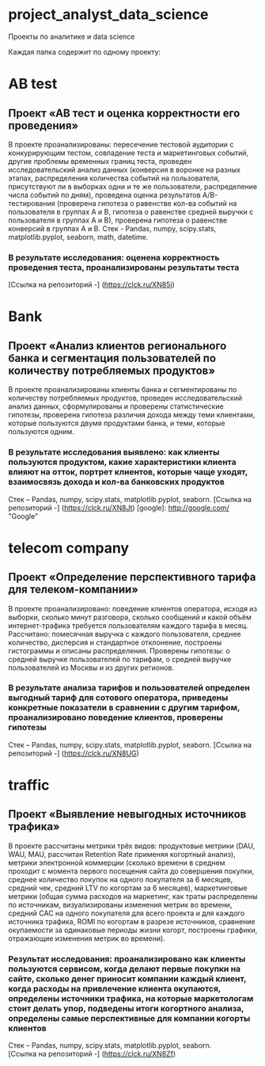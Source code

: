 # project_analyst_data_science
Проекты по аналитике и data science

Каждая папка содержит по одному проекту:
# AB test
## Проект «АВ тест и оценка корректности его проведения»
В проекте проанализированы: пересечение тестовой аудитории с конкурирующим тестом, совпадение теста и маркетинговых событий, другие проблемы временных границ теста, проведен исследовательский анализ данных (конверсия в воронке на разных этапах, распределения количества событий на пользователя, присутствуют ли в выборках одни и те же пользователи, распределение числа событий по дням), проведена оценка результатов A/B-тестирования (проверена гипотеза о равенстве кол-ва событий на пользователя в группах А и В, гипотеза о равенстве средней выручки с пользователя в группах А и В), проверена гипотеза о равенстве конверсий в группах А и В.
Стек - Pandas, numpy, scipy.stats, matplotlib.pyplot, seaborn, math, datetime.
### В результате исследования: оценена корректность проведения теста, проанализированы результаты теста
[Ссылка на репозиторий -] (https://clck.ru/XN85j)

# Bank
## Проект «Анализ клиентов регионального банка и сегментация пользователей по количеству потребляемых продуктов»
В проекте проанализированы клиенты банка и сегментированы по количеству потребляемых продуктов, проведен исследовательский анализ данных, сформулированы и проверены статистические гипотезы, проверена гипотеза различия дохода между теми клиентами, которые пользуются двумя продуктами банка, и теми, которые пользуются одним.
### В результате исследования выявлено: как клиенты пользуются продуктом, какие характеристики клиента влияют на отток, портрет клиентов, которые чаще уходят, взаимосвязь дохода и кол-ва банковских продуктов
Стек – Pandas, numpy, scipy.stats, matplotlib.pyplot, seaborn.
[Ссылка на репозиторий -] (https://clck.ru/XN8Jt)
[google]: http://google.com/        "Google"

# telecom company
## Проект «Определение перспективного тарифа для телеком-компании»
В проекте проанализировано: поведение клиентов оператора, исходя из выборки, сколько минут разговора, сколько сообщений и какой объём интернет-трафика требуется пользователям каждого тарифа в месяц. Рассчитано: помесячная выручка с каждого пользователя, среднее количество, дисперсия и стандартное отклонение, построены гистограммы и описаны распределения.
Проверены гипотезы: о средней выручке пользователей по тарифам,  о средней выручке пользователей из Москвы и из других регионов.
### В результате анализа тарифов и пользователей определен выгодный тариф для сотового оператора, приведены конкретные показатели в сравнении с другим тарифом, проанализировано поведение клиентов, проверены гипотезы
Стек – Pandas, numpy, scipy.stats, matplotlib.pyplot, seaborn.
[Ссылка на репозиторий -] (https://clck.ru/XN8UG)

# traffic
## Проект «Выявление невыгодных источников трафика»
В проекте рассчитаны метрики трёх видов: продуктовые метрики (DAU, WAU, MAU, рассчитан Retention Rate применяя когортный анализ), метрики электронной коммерции (сколько времени в среднем проходит с момента первого посещения сайта до совершения покупки, среднее количество покупок на одного покупателя за 6 месяцев, средний чек, средний LTV по когортам за 6 месяцев), маркетинговые метрики (общая сумма расходов на маркетинг, как траты распределены по источникам, визуализированы изменения метрик во времени, средний CAC на одного покупателя для всего проекта и для каждого источника трафика, ROMI по когортам в разрезе источников, сравнение окупаемости за одинаковые периоды жизни когорт, построены графики, отражающие изменения метрик во времени).
### Результат исследования: проанализировано как клиенты пользуются сервисом, когда делают первые покупки на сайте, сколько денег приносит компании каждый клиент, когда расходы на привлечение клиента окупаются, определены источники трафика, на которые маркетологам стоит делать упор, подведены итоги когортного анализа, определены самые перспективные для компании когорты клиентов
Стек – Pandas, numpy, scipy.stats, matplotlib.pyplot, seaborn.  
[Ссылка на репозиторий -] (https://clck.ru/XN8Zf)
